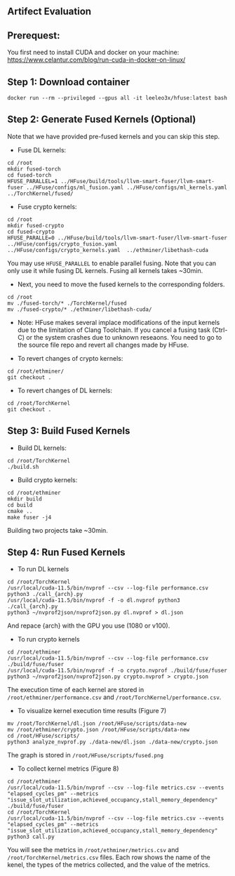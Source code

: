 ## Artifect Evaluation

## Prerequest:

You first need to install CUDA and docker on your machine: https://www.celantur.com/blog/run-cuda-in-docker-on-linux/

## Step 1: Download container

```
docker run --rm --privileged --gpus all -it leeleo3x/hfuse:latest bash
```

## Step 2: Generate Fused Kernels (Optional)

Note that we have provided pre-fused kernels and you can skip this step.

- Fuse DL kernels:
```
cd /root
mkdir fused-torch
cd fused-torch
HFUSE_PARALLEL=1 ../HFuse/build/tools/llvm-smart-fuser/llvm-smart-fuser ../HFuse/configs/ml_fusion.yaml ../HFuse/configs/ml_kernels.yaml  ../TorchKernel/fused/
```


- Fuse crypto kernels:
```
cd /root
mkdir fused-crypto
cd fused-crypto
HFUSE_PARALLE=0 ../HFuse/build/tools/llvm-smart-fuser/llvm-smart-fuser ../HFuse/configs/crypto_fusion.yaml ../HFuse/configs/crypto_kernels.yaml  ../ethminer/libethash-cuda
```

You may use `HFUSE_PARALLEL` to enable parallel fusing. 
Note that you can only use it while fusing DL kernels. 
Fusing all kernels takes ~30min. 

- Next, you need to move the fused kernels to the corresponding folders.

```
cd /root
mv ./fused-torch/* ./TorchKernel/fused
mv ./fused-crypto/* ./ethminer/libethash-cuda/
```

- Note: HFuse makes several implace modifications of the input kernels due to the limitation of Clang Toolchain. If you cancel a fusing task (Ctrl-C) or the system crashes due to unknown reseaons. You need to go to the source file repo and revert all changes made by HFuse.

- To revert changes of crypto kernels:
```
cd /root/ethminer/
git checkout .
```

- To revert changes of DL kernels:
```
cd /root/TorchKernel
git checkout .
```

## Step 3: Build Fused Kernels



- Build DL kernels:

```
cd /root/TorchKernel
./build.sh
```

- Build crypto kernels:


```
cd /root/ethminer
mkdir build
cd build
cmake ..
make fuser -j4
```

Building two projects take ~30min.

## Step 4: Run Fused Kernels

- To run DL kernels

```
cd /root/TorchKernel
/usr/local/cuda-11.5/bin/nvprof --csv --log-file performance.csv python3 ./call_{arch}.py
/usr/local/cuda-11.5/bin/nvprof -f -o dl.nvprof python3 ./call_{arch}.py
python3 ~/nvprof2json/nvprof2json.py dl.nvprof > dl.json
```

And repace {arch} with the GPU you use (1080 or v100).

- To run crypto kernels

```
cd /root/ethminer
/usr/local/cuda-11.5/bin/nvprof --csv --log-file performance.csv ./build/fuse/fuser
/usr/local/cuda-11.5/bin/nvprof -f -o crypto.nvprof ./build/fuse/fuser
python3 ~/nvprof2json/nvprof2json.py crypto.nvprof > crypto.json
```

The execution time of each kernel are stored in `/root/ethminer/performance.csv` and `/root/TorchKernel/performance.csv`.

- To visualize kernel execution time results (Figure 7)

```
mv /root/TorchKernel/dl.json /root/HFuse/scripts/data-new
mv /root/ethminer/crypto.json /root/HFuse/scripts/data-new
cd /root/HFuse/scripts/
python3 analyze_nvprof.py ./data-new/dl.json ./data-new/crypto.json
```

The graph is stored in `/root/HFuse/scripts/fused.png`

- To collect kernel metrics (Figure 8)

```
cd /root/ethminer
/usr/local/cuda-11.5/bin/nvprof --csv --log-file metrics.csv --events "elapsed_cycles_pm" --metrics "issue_slot_utilization,achieved_occupancy,stall_memory_dependency" ./build/fuse/fuser
cd /root/TorchKernel
/usr/local/cuda-11.5/bin/nvprof --csv --log-file metrics.csv --events "elapsed_cycles_pm" --metrics "issue_slot_utilization,achieved_occupancy,stall_memory_dependency" python3 call.py
```

You will see the metrics in `/root/ethminer/metrics.csv` and `/root/TorchKernel/metrics.csv` files. Each row shows the name of the 
kenel, the types of the metrics collected, and the value of the metrics.
